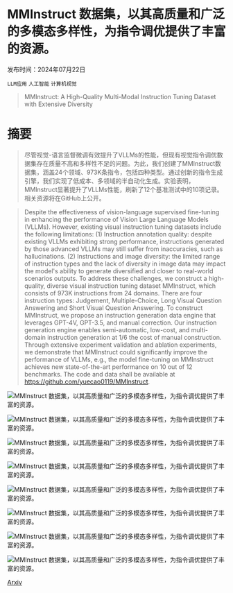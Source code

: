 # MMInstruct 数据集，以其高质量和广泛的多模态多样性，为指令调优提供了丰富的资源。

发布时间：2024年07月22日

`LLM应用` `人工智能` `计算机视觉`

> MMInstruct: A High-Quality Multi-Modal Instruction Tuning Dataset with Extensive Diversity

# 摘要

> 尽管视觉-语言监督微调有效提升了VLLMs的性能，但现有视觉指令调优数据集存在质量不高和多样性不足的问题。为此，我们创建了MMInstruct数据集，涵盖24个领域、973K条指令，包括四种类型。通过创新的指令生成引擎，我们实现了低成本、多领域的半自动化生成。实验表明，MMInstruct显著提升了VLLMs性能，刷新了12个基准测试中的10项记录。相关资源将在GitHub上公开。

> Despite the effectiveness of vision-language supervised fine-tuning in enhancing the performance of Vision Large Language Models (VLLMs). However, existing visual instruction tuning datasets include the following limitations: (1) Instruction annotation quality: despite existing VLLMs exhibiting strong performance, instructions generated by those advanced VLLMs may still suffer from inaccuracies, such as hallucinations. (2) Instructions and image diversity: the limited range of instruction types and the lack of diversity in image data may impact the model's ability to generate diversified and closer to real-world scenarios outputs. To address these challenges, we construct a high-quality, diverse visual instruction tuning dataset MMInstruct, which consists of 973K instructions from 24 domains. There are four instruction types: Judgement, Multiple-Choice, Long Visual Question Answering and Short Visual Question Answering. To construct MMInstruct, we propose an instruction generation data engine that leverages GPT-4V, GPT-3.5, and manual correction. Our instruction generation engine enables semi-automatic, low-cost, and multi-domain instruction generation at 1/6 the cost of manual construction. Through extensive experiment validation and ablation experiments, we demonstrate that MMInstruct could significantly improve the performance of VLLMs, e.g., the model fine-tuning on MMInstruct achieves new state-of-the-art performance on 10 out of 12 benchmarks. The code and data shall be available at https://github.com/yuecao0119/MMInstruct.

![MMInstruct 数据集，以其高质量和广泛的多模态多样性，为指令调优提供了丰富的资源。](../../../paper_images/2407.15838/x1.png)

![MMInstruct 数据集，以其高质量和广泛的多模态多样性，为指令调优提供了丰富的资源。](../../../paper_images/2407.15838/x2.png)

![MMInstruct 数据集，以其高质量和广泛的多模态多样性，为指令调优提供了丰富的资源。](../../../paper_images/2407.15838/x3.png)

![MMInstruct 数据集，以其高质量和广泛的多模态多样性，为指令调优提供了丰富的资源。](../../../paper_images/2407.15838/x4.png)

![MMInstruct 数据集，以其高质量和广泛的多模态多样性，为指令调优提供了丰富的资源。](../../../paper_images/2407.15838/x5.png)

![MMInstruct 数据集，以其高质量和广泛的多模态多样性，为指令调优提供了丰富的资源。](../../../paper_images/2407.15838/x6.png)

![MMInstruct 数据集，以其高质量和广泛的多模态多样性，为指令调优提供了丰富的资源。](../../../paper_images/2407.15838/x7.png)

![MMInstruct 数据集，以其高质量和广泛的多模态多样性，为指令调优提供了丰富的资源。](../../../paper_images/2407.15838/x8.png)

[Arxiv](https://arxiv.org/abs/2407.15838)